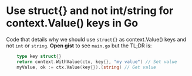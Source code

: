 # Use struct{} and not int/string for context.Value() keys in Go

Code that details why we should use `struct{}` as context.Value() keys and not `int` or `string`. **Open gist** to see `main.go` but the TL;DR is:

```Go
	type key struct{}
	return context.WithValue(ctx, key{}, "my value") // Set value
	myValue, ok := ctx.Value(key{}).(string) // Get value

```